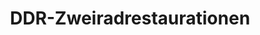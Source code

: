 ---
title: "DDR-Zweiradrestaurationen"
url: /klingenberg/ddr-zweiradrestaurationen/
shop: Motorrad
---